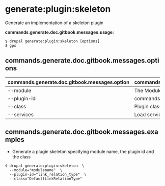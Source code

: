 # generate:plugin:skeleton
Generate an implementation of a skeleton plugin

**commands.generate.doc.gitbook.messages.usage:**
```
$ drupal generate:plugin:skeleton [options]
$ gps  
```

## commands.generate.doc.gitbook.messages.options
commands.generate.doc.gitbook.messages.option | commands.generate.doc.gitbook.messages.details
-------|-------------
--module | The Module name.
--plugin-id | commands.generate.plugin.options.plugin-id
--class | Plugin class name
--services | Load services from the container.

## commands.generate.doc.gitbook.messages.examples
* Generate a plugin skeleton specifying module name, the plugin id and the class
```
$ drupal generate:plugin:skeleton  \
  --module="modulename"  \
  --plugin-id="link_relation_type"  \
  --class="DefaultLinkRelationType"

```
